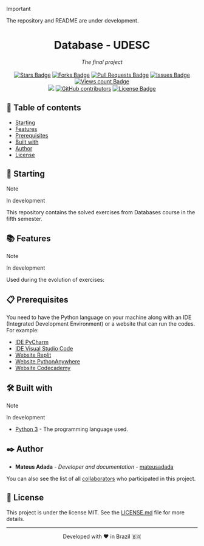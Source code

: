 > [!IMPORTANT]
> The repository and README are under development.

<h1 align="center">Database - UDESC</h1>
<div align="center"><i>The final project</i><br><br>
<a href="https://github.com/mateusadada/ban-udesc/stargazers"><img src="https://img.shields.io/github/stars/mateusadada/ban-udesc" alt="Stars Badge"/></a>
<a href="https://github.com/mateusadada/ban-udesc/network/members"><img src="https://img.shields.io/github/forks/mateusadada/ban-udesc" alt="Forks Badge"/></a>
<a href="https://github.com/mateusadada/ban-udesc/pulls"><img src="https://img.shields.io/github/issues-pr/mateusadada/ban-udesc" alt="Pull Requests Badge"/></a>
<a href="https://github.com/mateusadada/ban-udesc/issues"><img src="https://img.shields.io/github/issues/mateusadada/ban-udesc" alt="Issues Badge"/></a>
<a href="https://github.com/mateusadada/ban-udesc"><img src="https://komarev.com/ghpvc/?username=ban-udesc&color=447ff7&label=views" alt="Views count Badge"/></a>
<br><a href="https://mateusadada.github.io/ban-udesc" target="blank"><img src="https://img.shields.io/website?url=https%3A%2F%2Fmateusadada.github.io%2Fban-udesc&logo=github" /></a>
<a href="https://github.com/mateusadada/ban-udesc/graphs/contributors"><img alt="GitHub contributors" src="https://img.shields.io/github/contributors/mateusadada/ban-udesc?color=2b9348"></a>
<a href="https://github.com/mateusadada/ban-udesc/blob/main/LICENSE"><img src="https://img.shields.io/github/license/mateusadada/ban-udesc?color=2b9348" alt="License Badge"/></a>
</div>

## 📜 Table of contents

- [Starting](#-starting)
- [Features](#-features)
- [Prerequisites](#-prerequisites)
- [Built with](#️-built-with)
- [Author](#️-author)
- [License](#-license)

## 🚀 Starting

> [!NOTE]
> In development

This repository contains the solved exercises from Databases course in the fifth semester.

## 📚 Features

> [!NOTE]
> In development

Used during the evolution of exercises:

## 📋 Prerequisites

You need to have the Python language on your machine along with an IDE (Integrated Development Environment) or a website that can run the codes. For example:

* [IDE PyCharm](https://www.jetbrains.com/pycharm/)
* [IDE Visual Studio Code](https://code.visualstudio.com/)
* [Website Replit](https://replit.com/)
* [Website PythonAnywhere](https://www.pythonanywhere.com/)
* [Website Codecademy](https://www.codecademy.com/)

## 🛠️ Built with

> [!NOTE]
> In development

* [Python 3](https://www.python.org/) - The programming language used.

## ✒️ Author

* **Mateus Adada** - *Developer and documentation* - [mateusadada](https://github.com/mateusadada)

You can also see the list of all [collaborators](https://github.com/mateusadada/ban-udesc/graphs/contributors) who participated in this project.

## 📄 License

This project is under the license MIT. See the [LICENSE.md](https://github.com/mateusadada/ban-udesc/blob/main/LICENSE) file for more details.

<hr><p align="center">Developed with ❤️ in Brazil 🇧🇷</p>
